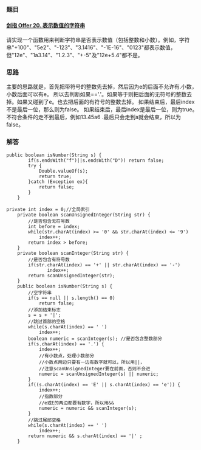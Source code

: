 ### 题目

#### [剑指 Offer 20. 表示数值的字符串](https://leetcode-cn.com/problems/biao-shi-shu-zhi-de-zi-fu-chuan-lcof/)

请实现一个函数用来判断字符串是否表示数值（包括整数和小数）。例如，字符串"+100"、"5e2"、"-123"、"3.1416"、"-1E-16"、"0123"都表示数值，但"12e"、"1a3.14"、"1.2.3"、"+-5"及"12e+5.4"都不是。

### 思路

主要的思路就是，首先把带符号的整数先去掉，然后因为e的后面不允许有.小数，小数后面可以有e。 所以去判断如果=='.'。如果等于则把后面的无符号的整数去掉。如果又碰到了e。也去把后面的有符号的整数去掉。 如果结束后，最后index不是最后一位，那么则为false。 如果结束后，最后index是最后一位，则为true。 不符合条件的走不到最后，例如13.45a6 .最后只会走到a就会结束，所以为false。

### 解答

```
public boolean isNumber(String s) {
        if(s.endsWith("f")||s.endsWith("D")) return false;
        try {
            Double.valueOf(s);
            return true;
        }catch (Exception ex){
            return false;
        }
    }
```

```
private int index = 0;//全局索引
    private boolean scanUnsignedInteger(String str) {
        //是否包含无符号数
        int before = index;
        while(str.charAt(index) >= '0' && str.charAt(index) <= '9') 
            index++;
        return index > before;
    }
    private boolean scanInteger(String str) {
        //是否包含有符号数
        if(str.charAt(index) == '+' || str.charAt(index) == '-') 
               index++;
        return scanUnsignedInteger(str);
    }
    public boolean isNumber(String s) {
        //空字符串
        if(s == null || s.length() == 0)
            return false;
        //添加结束标志
        s = s + '|';
        //跳过首部的空格
        while(s.charAt(index) == ' ')
            index++;
        boolean numeric = scanInteger(s); //是否包含整数部分
        if(s.charAt(index) == '.') {  
            index++;
            //有小数点，处理小数部分
            //小数点两边只要有一边有数字就可以，所以用||，
            //注意scanUnsignedInteger要在前面，否则不会进
            numeric = scanUnsignedInteger(s) || numeric;
        }
        if((s.charAt(index) == 'E' || s.charAt(index) == 'e')) { 
            index++;
            //指数部分
            //e或E的两边都要有数字，所以用&&
            numeric = numeric && scanInteger(s);
        }
        //跳过尾部空格
        while(s.charAt(index) == ' ')
            index++;
        return numeric && s.charAt(index) == '|' ;
    }
```

